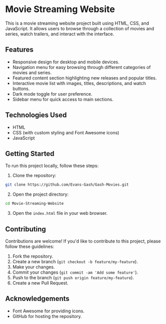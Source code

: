 # Movie Streaming Website

This is a movie streaming website project built using HTML, CSS, and JavaScript. It allows users to browse through a collection of movies and series, watch trailers, and interact with the interface.

## Features

- Responsive design for desktop and mobile devices.
- Navigation menu for easy browsing through different categories of movies and series.
- Featured content section highlighting new releases and popular titles.
- Interactive movie list with images, titles, descriptions, and watch buttons.
- Dark mode toggle for user preference.
- Sidebar menu for quick access to main sections.

## Technologies Used

- HTML
- CSS (with custom styling and Font Awesome icons)
- JavaScript

## Getting Started

To run this project locally, follow these steps:

1. Clone the repository:

```bash
git clone https://github.com/Evans-Gash/Gash-Movies.git
```

2. Open the project directory:

```bash
cd Movie-Streaming-Website
```

3. Open the `index.html` file in your web browser.


## Contributing

Contributions are welcome! If you'd like to contribute to this project, please follow these guidelines:

1. Fork the repository.
2. Create a new branch (`git checkout -b feature/my-feature`).
3. Make your changes.
4. Commit your changes (`git commit -am 'Add some feature'`).
5. Push to the branch (`git push origin feature/my-feature`).
6. Create a new Pull Request.

## Acknowledgements

- Font Awesome for providing icons.
- GitHub for hosting the repository.
